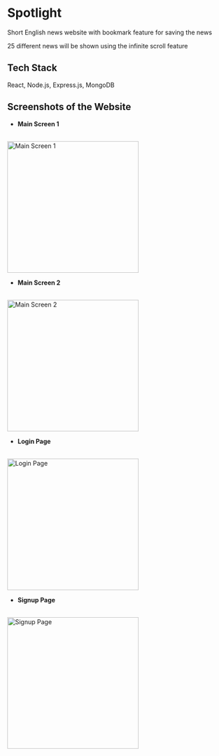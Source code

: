 # Spotlight

Short English news website with bookmark feature for saving the news

25 different news will be shown using the infinite scroll feature

## Tech Stack

React, Node.js, Express.js, MongoDB

## Screenshots of the Website

- **Main Screen 1** <br /> <br />
 <img src="screenshots/a.jpg" alt="Main Screen 1" width="300"/>

- **Main Screen 2** <br /> <br />
 <img src="screenshots/b.jpg" alt="Main Screen 2" width="300"/>

- **Login Page** <br /> <br />
 <img src="screenshots/c.jpg" alt="Login Page" width="300"/>

- **Signup Page** <br /> <br />
 <img src="screenshots/d.jpg" alt="Signup Page" width="300"/>
